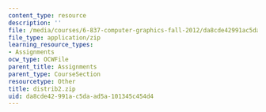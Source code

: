 ```yaml
---
content_type: resource
description: ''
file: /media/courses/6-837-computer-graphics-fall-2012/da8cde42991ac5daad5a101345c454d4_distrib2.zip
file_type: application/zip
learning_resource_types:
- Assignments
ocw_type: OCWFile
parent_title: Assignments
parent_type: CourseSection
resourcetype: Other
title: distrib2.zip
uid: da8cde42-991a-c5da-ad5a-101345c454d4
---
```

